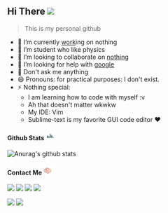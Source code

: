 ## Hi There <img src="https://github.com/TheDudeThatCode/TheDudeThatCode/blob/master/Assets/Hi.gif" width="25px">
  > This is my personal github
- 🔭 I’m currently [work](kklmfir.home.com)ing on nothing
- 🌱 I’m student who like physics
- 👯 I’m looking to collaborate on [nothing](kklmfir.home.blog)
- 🤔 I’m looking for help with [google](google.com)
- 💬 Don't ask me anything
- 😄 Pronouns: for practical purposes: I don't exist.
- ⚡ Nothing special: 
   * I am learning how to code with myself :v
   * Ah that doesn't matter wkwkw
   * My IDE: Vim
   * Sublime-text is my favorite GUI code editor ❤️

#### Github Stats <img src="https://github.com/Kklmfir/Kklmfir/blob/main/Assets/giphy.gif" width="20px" heigh="20px">
![Anurag's github stats](https://github-readme-stats.vercel.app/api?username=kklmfir&show_icons=true&theme=radical)<br>

#### Contact Me <img src="https://github.com/Kklmfir/Kklmfir/blob/main/Assets/giphy.webp" width="20px">
<!--Personal-->
[![](https://img.shields.io/badge/Facebook-blue?logo=Facebook&logoColor=blue&labelColor=white)](https://m.facebook.com/Almfarka70)
[![](https://img.shields.io/badge/Instagram-purple?logo=Instagram&logoColor=Red&labelColor=white)](https://instagram.com/kklmfir)
[![](https://img.shields.io/reddit/user-karma/link/kklmfir?color=white&label=reddit&logo=reddit&style=social)](http://reddit.com/u/kklmfir)
[![](https://img.shields.io/badge/Telegram-blue?logo=Telegram&logoColor=blue&labelColor=white)](https://t.me/kklmfir) <br/>
<!--Channel-->
[![](https://img.shields.io/badge/Channel-blue?logo=Telegram&logoColor=blue&labelColor=white)](https://t.me/T3l3grannIn9p0lurrr)
[![](https://img.shields.io/badge/Channel-blue?logo=Telegram&logoColor=blue&labelColor=white)](https://t.me/Ch4nn3lNPC)

<!--
**Kklmfir/Kklmfir** is a ✨ _special_ ✨ repository because its `README.md` (this file) appears on your GitHub profile.

Here are some ideas to get you started:

- 🔭 I’m currently working on ...
- 🌱 I’m currently learning ...
- 👯 I’m looking to collaborate on ...
- 🤔 I’m looking for help with ...
- 💬 Ask me about ...
- 📫 How to reach me: ...
- 😄 Pronouns: ...
- ⚡ Fun fact: ...
-->

